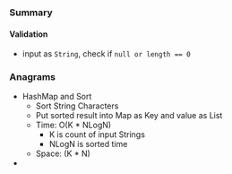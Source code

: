 ### Summary
#### Validation
- input as `String`, check if `null or length == 0`
###  Anagrams
- HashMap and Sort
	- Sort String Characters
	- Put sorted result into Map as Key and value as List<String>
	- Time: O(K * NLogN) 
		- K is count of input Strings
		- NLogN is sorted time
	- Space: (K * N)
- 
<!--stackedit_data:
eyJoaXN0b3J5IjpbLTExNjQyNjY3NTIsMjkwNDYzOTUsLTE1Nj
I1OTI4NzAsLTUwMDM1ODExNV19
-->